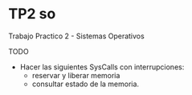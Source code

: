 # TP2 so
Trabajo Practico 2 - Sistemas Operativos

TODO

- Hacer las siguientes SysCalls con interrupciones:
    - reservar y liberar memoria
    - consultar estado de la memoria.
